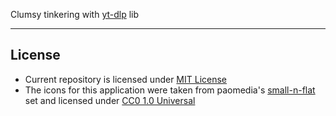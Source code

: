 Clumsy tinkering with [yt-dlp](https://github.com/yt-dlp/yt-dlp) lib

--- 

## License

- Current repository is licensed under [MIT License](https://github.com/sentenzo/try-yt-dlp/blob/master/LICENSE)
- The icons for this application were taken from paomedia's [small-n-flat](https://github.com/paomedia/small-n-flat) set and licensed under [CC0 1.0 Universal](https://github.com/paomedia/small-n-flat/blob/master/LICENSE)
